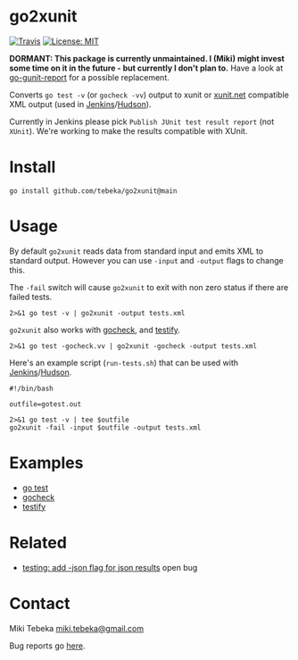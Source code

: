 # go2xunit

[![Travis](https://travis-ci.org/tebeka/go2xunit.svg?branch=master)](https://travis-ci.org/tebeka/go2xunit)
[![License: MIT](https://img.shields.io/badge/License-MIT-yellow.svg)](https://opensource.org/licenses/MIT)

**DORMANT: This package is currently unmaintained. I (Miki) might invest some time on it in the future - but currently I don't plan to.**
Have a look at [go-gunit-report](https://github.com/jstemmer/go-junit-report) for a possible replacement.

Converts `go test -v` (or `gocheck -vv`) output to xunit or [xunit.net][xnet]
compatible XML output (used in [Jenkins][jenkins]/[Hudson][hudson]).

Currently in Jenkins please pick `Publish JUnit test result report` (not
`XUnit`). We're working to make the results compatible with XUnit.


# Install

    go install github.com/tebeka/go2xunit@main


# Usage
By default `go2xunit` reads data from standard input and emits XML to standard
output. However you can use `-input` and `-output` flags to change this.

The `-fail` switch will cause `go2xunit` to exit with non zero status if there
are failed tests.

    2>&1 go test -v | go2xunit -output tests.xml

`go2xunit` also works with [gocheck][gocheck], and [testify][testify].

    2>&1 go test -gocheck.vv | go2xunit -gocheck -output tests.xml

Here's an example script (`run-tests.sh`) that can be used with [Jenkins][jenkins]/[Hudson][hudson].

    #!/bin/bash

    outfile=gotest.out

    2>&1 go test -v | tee $outfile
    go2xunit -fail -input $outfile -output tests.xml


# Examples

* [go test](_demos/gotest/)
* [gocheck](_demos/gocheck/)
* [testify](_demos/testify/)


# Related

* [testing: add -json flag for json
  results](https://github.com/golang/go/issues/2981) open bug

# Contact
Miki Tebeka <miki.tebeka@gmail.com>

Bug reports go [here][bugs].


[jenkins]: http://jenkins-ci.org/
[hudson]: http://hudson-ci.org/
[gocheck]: http://labix.org/gocheck
[testify]: http://godoc.org/github.com/stretchr/testify
[bugs]: https://github.com/tebeka/go2xunit/issues
[xnet]: https://xunit.codeplex.com/wikipage?title=XmlFormat
